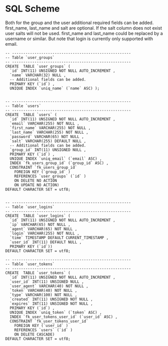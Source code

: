 # SQL Scheme

Both for the group and the user additional required fields can be added. first_name, last_name and salt are optional. If the salt column does not exist user salts will not be used. first_name and last_name could be replaced by a username or similar. But note that login is currently only supported with email.

	-- -----------------------------------------------------
	-- Table `user_groups`
	-- -----------------------------------------------------
	CREATE  TABLE `user_groups` (
	  `id` INT(11) UNSIGNED NOT NULL AUTO_INCREMENT ,
	  `name` VARCHAR(32) NULL ,
	  -- Additional fields can be added.
	  PRIMARY KEY (`id`) ,
	  UNIQUE INDEX `uniq_name` (`name` ASC) );
	
	
	-- -----------------------------------------------------
	-- Table `users`
	-- -----------------------------------------------------
	CREATE  TABLE `users` (
	  `id` INT(11) UNSIGNED NOT NULL AUTO_INCREMENT ,
	  `email` VARCHAR(255) NOT NULL ,
	  `first_name` VARCHAR(255) NOT NULL ,
	  `last_name` VARCHAR(255) NOT NULL ,
	  `password` VARCHAR(65) NOT NULL ,
  	  `salt` VARCHAR(255) DEFAULT NULL ,
	  -- Additional fields can be added.
	  `group_id` INT(11) UNSIGNED NULL ,
	  PRIMARY KEY (`id`) ,
	  UNIQUE INDEX `uniq_email` (`email` ASC) ,
	  INDEX `fk_users_group_id` (`group_id` ASC) ,
	  CONSTRAINT `fk_users_group_id`
	    FOREIGN KEY (`group_id` )
	    REFERENCES `user_groups` (`id` )
	    ON DELETE NO ACTION
	    ON UPDATE NO ACTION)
	DEFAULT CHARACTER SET = utf8;
	
	
	-- -----------------------------------------------------
	-- Table `user_logins`
	-- -----------------------------------------------------
	CREATE  TABLE `user_logins` (
	  `id` INT(11) UNSIGNED NOT NULL AUTO_INCREMENT ,
	  `ip` VARCHAR(65) NOT NULL ,
	  `agent` VARCHAR(65) NOT NULL ,
	  `login` VARCHAR(255) NOT NULL ,
	  `time` TIMESTAMP DEFAULT CURRENT_TIMESTAMP ,
	  `user_id` INT(11) DEFAULT NULL ,
	  PRIMARY KEY (`id`))
	DEFAULT CHARACTER SET = utf8;
	
	-- -----------------------------------------------------
	-- Table `user_tokens`
	-- -----------------------------------------------------
	CREATE  TABLE `user_tokens` (
	  `id` INT(11) UNSIGNED NOT NULL AUTO_INCREMENT ,
	  `user_id` INT(11) UNSIGNED NULL ,
	  `user_agent` VARCHAR(40) NOT NULL ,
	  `token` VARCHAR(40) NOT NULL ,
	  `type` VARCHAR(100) NOT NULL ,
	  `created` INT(11) UNSIGNED NOT NULL ,
	  `expires` INT(11) UNSIGNED NOT NULL ,
	  PRIMARY KEY (`id`) ,
	  UNIQUE INDEX `uniq_token` (`token` ASC) ,
	  INDEX `fk_user_tokens_user_id` (`user_id` ASC) ,
	  CONSTRAINT `fk_user_tokens_user_id`
	    FOREIGN KEY (`user_id` )
	    REFERENCES `users` (`id` )
	    ON DELETE CASCADE)
	DEFAULT CHARACTER SET = utf8;